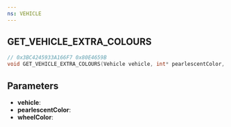 ```yaml
---
ns: VEHICLE
---
```

## GET_VEHICLE_EXTRA_COLOURS

```c
// 0x3BC4245933A166F7 0x80E4659B
void GET_VEHICLE_EXTRA_COLOURS(Vehicle vehicle, int* pearlescentColor, int* wheelColor);
```


## Parameters
* **vehicle**: 
* **pearlescentColor**: 
* **wheelColor**: 

